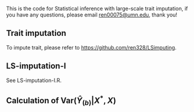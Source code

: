 This is the code for Statistical inference with large-scale trait imputation, if you have any questions, please email ren00075@umn.edu, thank you!
## Trait imputation
To impute trait, please refer to https://github.com/ren328/LSimputing.

## LS-imputation-I
See LS-imputation-I.R.

## Calculation of $\text{Var}(\hat{Y}_{(b)}| X^*, X)$
